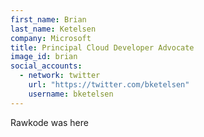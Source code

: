 ```yaml
---
first_name: Brian
last_name: Ketelsen
company: Microsoft
title: Principal Cloud Developer Advocate
image_id: brian
social_accounts:
  - network: twitter
    url: "https://twitter.com/bketelsen"
    username: bketelsen
---
```


Rawkode was here
